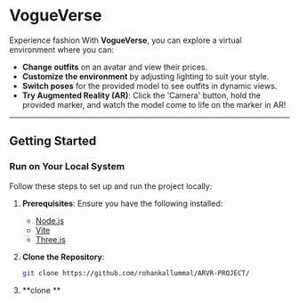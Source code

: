 # **VogueVerse**

Experience fashion With **VogueVerse**, you can explore a virtual environment where you can:

- **Change outfits** on an avatar and view their prices.  
- **Customize the environment** by adjusting lighting to suit your style.  
- **Switch poses** for the provided model to see outfits in dynamic views.  
- **Try Augmented Reality (AR)**: Click the 'Camera' button, hold the provided marker, and watch the model come to life on the marker in AR!  

---

## **Getting Started**

### **Run on Your Local System**

Follow these steps to set up and run the project locally:

1. **Prerequisites**: Ensure you have the following installed:
   - [Node.js](https://nodejs.org/)  
   - [Vite](https://vitejs.dev/)  
   - [Three.js](https://threejs.org/)  

2. **Clone the Repository**:  
   ```bash
   git clone https://github.com/rohankallummal/ARVR-PROJECT/

3. **clone **
